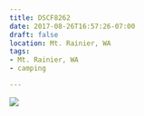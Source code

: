 ```yaml
---
title: DSCF8262
date: 2017-08-26T16:57:26-07:00
draft: false
location: Mt. Rainier, WA
tags:
- Mt. Rainier, WA
- camping

---
```

![](https://d17enza3bfujl8.cloudfront.net/DSCF8262.jpg)

